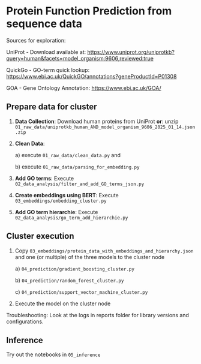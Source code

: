 # Protein Function Prediction from sequence data

Sources for exploration:

UniProt - Download available at: https://www.uniprot.org/uniprotkb?query=human&facets=model_organism:9606,reviewed:true

QuickGo - GO-term quick lookup: https://www.ebi.ac.uk/QuickGO/annotations?geneProductId=P01308

GOA - Gene Ontology Annotation: https://www.ebi.ac.uk/GOA/

## Prepare data for cluster 
1. **Data Collection**: Download human proteins from UniProt **or**: unzip `01_raw_data/uniprotkb_human_AND_model_organism_9606_2025_01_14.json.zip`
2. **Clean Data**: 

   a) execute `01_raw_data/clean_data.py` and 

   b) execute `01_raw_data/parsing_for_embedding.py`
3. **Add GO terms**: Execute `02_data_analysis/filter_and_add_GO_terms_json.py`
3. **Create embeddings using BERT**: Execute `03_embeddings/embedding_cluster.py`
4. **Add GO term hierarchie**: Execute `02_data_analysis/go_term_add_hierarchie.py`

## Cluster execution
1. Copy `03_embeddings/protein_data_with_embeddings_and_hierarchy.json` and one (or multiple) of the three models to the cluster node 

   a) `04_prediction/gradient_boosting_cluster.py`

   b) `04_prediction/random_forest_cluster.py`

   c) `04_prediction/support_vector_machine_cluster.py`
2. Execute the model on the cluster node

Troubleshooting: Look at the logs in reports folder for library versions and configurations.

## Inference
Try out the notebooks in `05_inference`
